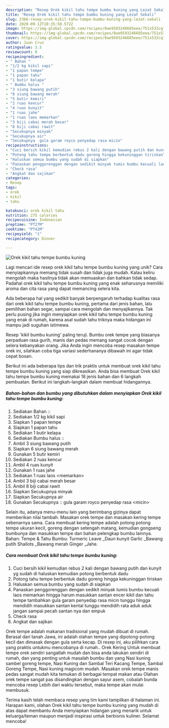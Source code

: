 ```yaml
---
description: "Resep Orek kikil tahu tempe bumbu kuning yang Lezat Sekali"
title: "Resep Orek kikil tahu tempe bumbu kuning yang Lezat Sekali"
slug: 2366-resep-orek-kikil-tahu-tempe-bumbu-kuning-yang-lezat-sekali
date: 2020-09-12T10:35:50.572Z
image: https://img-global.cpcdn.com/recipes/0ae9593246685eee/751x532cq70/orek-kikil-tahu-tempe-bumbu-kuning-foto-resep-utama.jpg
thumbnail: https://img-global.cpcdn.com/recipes/0ae9593246685eee/751x532cq70/orek-kikil-tahu-tempe-bumbu-kuning-foto-resep-utama.jpg
cover: https://img-global.cpcdn.com/recipes/0ae9593246685eee/751x532cq70/orek-kikil-tahu-tempe-bumbu-kuning-foto-resep-utama.jpg
author: Juan Cruz
ratingvalue: 3.5
reviewcount: 8
recipeingredient:
- " Bahan "
- "1/2 kg kikil sapi"
- "1 papan tempe"
- "1 papan tahu"
- "1 butir kelapa"
- " Bumbu halus "
- "3 siung bawang putih"
- "6 siung bawang merah"
- "5 butir kemiri"
- "2 ruas kencur"
- "4 ruas kunyit"
- "1 ruas jahe"
- "1 ruas laos memarkan"
- "3 biji cabai merah besar"
- "8 biji cabai rawit"
- "Secukupnya minyak"
- "Secukupnya air"
- "Secukupnya  gula garam royco penyedap rasa micin"
recipeinstructions:
- "Cuci bersih kikil kemudian rebus 2 kali dengan bawang putih dan kunyit yg sudah di haluskan kemudian potong berbentuk dadu"
- "Potong tahu tempe berbentuk dadu goreng hingga kekuninggan tiriskan"
- "Haluskan semua bumbu yang sudah di siapkan"
- "Panaskan penggorenggan dengan sedikit minyak tumis bumbu kecuali laos memarkan hingga harum masukkan santan encer kikil dan tahu tempe tambahkan gula garam penyedap rasa micin tunggu hingga mendidih masukkan santan kental tunggu mendidih rata aduk aduk jangan sampai pecah santan nya dan empuk"
- "Check rasa"
- "Angkat dan sajikan"
categories:
- Resep
tags:
- orek
- kikil
- tahu

katakunci: orek kikil tahu 
nutrition: 275 calories
recipecuisine: Indonesian
preptime: "PT27M"
cooktime: "PT42M"
recipeyield: "1"
recipecategory: Dinner

---
```



![Orek kikil tahu tempe bumbu kuning](https://img-global.cpcdn.com/recipes/0ae9593246685eee/751x532cq70/orek-kikil-tahu-tempe-bumbu-kuning-foto-resep-utama.jpg)

Lagi mencari ide resep orek kikil tahu tempe bumbu kuning yang unik? Cara menyiapkannya memang tidak susah dan tidak juga mudah. Kalau keliru mengolah maka hasilnya tidak akan memuaskan dan bahkan tidak sedap. Padahal orek kikil tahu tempe bumbu kuning yang enak seharusnya memiliki aroma dan cita rasa yang dapat memancing selera kita.

Ada beberapa hal yang sedikit banyak berpengaruh terhadap kualitas rasa dari orek kikil tahu tempe bumbu kuning, pertama dari jenis bahan, lalu pemilihan bahan segar, sampai cara mengolah dan menyajikannya. Tak perlu pusing jika ingin menyiapkan orek kikil tahu tempe bumbu kuning yang enak di rumah, karena asal sudah tahu triknya maka hidangan ini mampu jadi suguhan istimewa.

Resep &#39;kikil bumbu kuning&#39; paling teruji. Bumbu orek tempe yang biasanya perpaduan rasa gurih, manis dan pedas memang sangat cocok dengan selera kebanyakan orang. Jika Anda ingin mencoba resep masakan tempe orek ini, silahkan coba tiga variasi sederhananya dibawah ini agar tidak cepat bosan.


Berikut ini ada beberapa tips dan trik praktis untuk membuat orek kikil tahu tempe bumbu kuning yang siap dikreasikan. Anda bisa membuat Orek kikil tahu tempe bumbu kuning memakai 18 jenis bahan dan 6 langkah pembuatan. Berikut ini langkah-langkah dalam membuat hidangannya.

<!--inarticleads1-->

##### Bahan-bahan dan bumbu yang dibutuhkan dalam menyiapkan Orek kikil tahu tempe bumbu kuning:

1. Sediakan  Bahan ::
1. Sediakan 1/2 kg kikil sapi
1. Siapkan 1 papan tempe
1. Siapkan 1 papan tahu
1. Sediakan 1 butir kelapa
1. Sediakan  Bumbu halus ::
1. Ambil 3 siung bawang putih
1. Siapkan 6 siung bawang merah
1. Gunakan 5 butir kemiri
1. Sediakan 2 ruas kencur
1. Ambil 4 ruas kunyit
1. Gunakan 1 ruas jahe
1. Sediakan 1 ruas laos &lt;memarkan&gt;
1. Ambil 3 biji cabai merah besar
1. Ambil 8 biji cabai rawit
1. Siapkan Secukupnya minyak
1. Siapkan Secukupnya air
1. Gunakan Secukupnya :: gula garam royco penyedap rasa &lt;micin&gt;


Selain itu, adanya menu-menu lain yang berimbang gizinya dapat memberikan nilai tambah. Masakan orek tempe dan masakan kering tempe sebenarnya sama. Cara membuat kering tempe adalah potong potong tempe ukuran kecil, goreng dengan setengah matang, kemudian gongseng bumbunya dan masukkan tempe dan bahan pelengkap bumbu lainnya. Bahan: Tempe &amp; Tahu Bumbu: Turmeric Leave _Daun kunyit Garlic _Bawang putih Shallots _Bawang merah Ginger _Jahe. 

<!--inarticleads2-->

##### Cara membuat Orek kikil tahu tempe bumbu kuning:

1. Cuci bersih kikil kemudian rebus 2 kali dengan bawang putih dan kunyit yg sudah di haluskan kemudian potong berbentuk dadu
1. Potong tahu tempe berbentuk dadu goreng hingga kekuninggan tiriskan
1. Haluskan semua bumbu yang sudah di siapkan
1. Panaskan penggorenggan dengan sedikit minyak tumis bumbu kecuali laos memarkan hingga harum masukkan santan encer kikil dan tahu tempe tambahkan gula garam penyedap rasa micin tunggu hingga mendidih masukkan santan kental tunggu mendidih rata aduk aduk jangan sampai pecah santan nya dan empuk
1. Check rasa
1. Angkat dan sajikan


Orek tempe adalah makanan tradisional yang mudah dibuat di rumah. Berasal dari tanah Jawa, ini adalah olahan tempe yang dipotong-potong kecil dan dimasak dengan gula serta kecap. Di resep ini, aku pilihkan cara yang praktis untukmu mencobanya di rumah.. Orek Kering Untuk membuat tempe orek sendiri sangatlah mudah dan bisa anda lakukan sendiri di rumah, dan yang penting untuk masalah bumbu dan yang Nasi kuning sambel goreng tempe, Nasi Kuning dan Sambal Teri Kacang Tempe, Sambal Goreng Tempe, Nasi kuning magicom mudah. Masakan orek tempe manis pedas sangat mudah kita temukan di berbagai tempat makan atau Olahan orek tempe sangat pas disandingkan dengan sayur asem, cobalah bunda mencoba resep Lebih dari waktu tersebut, maka tempe akan mulai membusuk. 

Terima kasih telah membaca resep yang tim kami tampilkan di halaman ini. Harapan kami, olahan Orek kikil tahu tempe bumbu kuning yang mudah di atas dapat membantu Anda menyiapkan hidangan yang menarik untuk keluarga/teman maupun menjadi inspirasi untuk berbisnis kuliner. Selamat mencoba!
